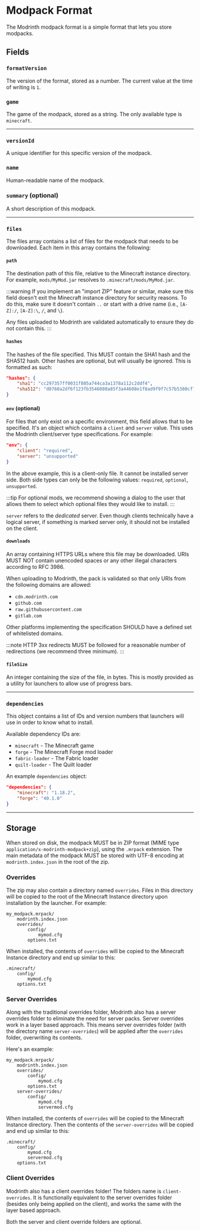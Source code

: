 # Modpack Format

The Modrinth modpack format is a simple format that lets you store modpacks.

## Fields

### `formatVersion`
The version of the format, stored as a number. The current value at the time of writing is `1`.

### `game`
The game of the modpack, stored as a string. The only available type is `minecraft`. 

---

### `versionId`
A unique identifier for this specific version of the modpack.

### `name`
Human-readable name of the modpack.

### `summary` (optional)
A short description of this modpack.

---

### `files`
The files array contains a list of files for the modpack that needs to be downloaded. Each item in this array contains the following:

#### `path`
The destination path of this file, relative to the Minecraft instance directory. For example, `mods/MyMod.jar` resolves to `.minecraft/mods/MyMod.jar`.

:::warning
If you implement an "import ZIP" feature or similar, make sure this field doesn't exit the Minecraft instance directory for security reasons. To do this, make sure it doesn't contain `..` or start with a drive name (i.e., `[A-Z]:/`, `[A-Z]:\`, `/`, and `\`).

Any files uploaded to Modrinth are validated automatically to ensure they do not contain this.
:::

#### `hashes`
The hashes of the file specified. This MUST contain the SHA1 hash and the SHA512 hash. Other hashes are optional, but will usually be ignored. This is formatted as such:
```json
"hashes": {
    "sha1": "cc297357ff0031f805a744ca3a1378a112c2ddf4",
    "sha512": "d0760a2df6f123fb3546080a85f3a44608e1f8ad9f9f7c57b5380cf72235ad380a5bbd494263639032d63bb0f0c9e0847a62426a6028a73a4b4c8e7734b4e8f5"
}
```
#### `env` (optional)
For files that only exist on a specific environment, this field allows that to be specified. It's an object which contains a `client` and `server` value. This uses the Modrinth client/server type specifications. For example:
```json
"env": {
    "client": "required",
    "server": "unsupported"
}
```
In the above example, this is a client-only file. It cannot be installed server side. Both side types can only be the following values: `required`, `optional`, `unsupported`.

:::tip
For optional mods, we recommend showing a dialog to the user that allows them to select which optional files they would like to install.
:::

`server` refers to the *dedicated* server. Even though clients technically have a logical server, if something is marked server only, it should not be installed on the client.

#### `downloads`
An array containing HTTPS URLs where this file may be downloaded. URIs MUST NOT contain unencoded spaces or any other illegal characters according to RFC 3986.

When uploading to Modrinth, the pack is validated so that only URIs from the following domains are allowed:
- `cdn.modrinth.com`
- `github.com`
- `raw.githubusercontent.com`
- `gitlab.com`

Other platforms implementing the specification SHOULD have a defined set of whitelisted domains.

:::note
HTTP 3xx redirects MUST be followed for a reasonable number of redirections (we recommend three minimum).
:::

#### `fileSize`
An integer containing the size of the file, in bytes. This is mostly provided as a utility for launchers to allow use of progress bars.

---

### `dependencies`
This object contains a list of IDs and version numbers that launchers will use in order to know what to install.

Available dependency IDs are:
- `minecraft` - The Minecraft game
- `forge` - The Minecraft Forge mod loader
- `fabric-loader` - The Fabric loader
- `quilt-loader` - The Quilt loader

An example `dependencies` object:
```json
"dependencies": {
    "minecraft": "1.18.2",
    "forge": "40.1.0"
}
```

---

## Storage
When stored on disk, the modpack MUST be in ZIP format (MIME type `application/x-modrinth-modpack+zip`), using the `.mrpack` extension. The main metadata of the modpack MUST be stored with UTF-8 encoding at `modrinth.index.json` in the root of the zip.

### Overrides
The zip may also contain a directory named `overrides`. Files in this directory will be copied to the root of the Minecraft Instance directory upon installation by the launcher. For example:
```
my_modpack.mrpack/
    modrinth.index.json
    overrides/
        config/
            mymod.cfg
        options.txt
```
When installed, the contents of `overrides` will be copied to the Minecraft Instance directory and end up similar to this:
```
.minecraft/
    config/
        mymod.cfg
    options.txt
```

### Server Overrides
Along with the traditional overrides folder, Modrinth also has a server overrides folder to eliminate the need for server packs. 
Server overrides work in a layer based approach. This means server overrides folder (with the directory name `server-overrides`) will be applied after the `overrides` folder, overwriting its contents.

Here's an example:
```
my_modpack.mrpack/
    modrinth.index.json
    overrides/
        config/
            mymod.cfg
        options.txt
    server-overrides/
        config/
            mymod.cfg
            servermod.cfg
```
When installed, the contents of `overrides` will be copied to the Minecraft Instance directory. Then the contents of the `server-overrides` will be copied and end up similar to this:
```
.minecraft/
    config/
        mymod.cfg
        servermod.cfg
    options.txt
```

### Client Overrides
Modrinth also has a client overrides folder! The folders name is `client-overrides`. It is functionally equivalent to the server overrides folder (besides only being applied on the client), and works the same with the layer based approach.

Both the server and client override folders are optional.
